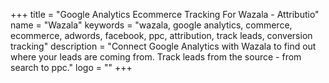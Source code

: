 +++
title = "Google Analytics Ecommerce Tracking For Wazala - Attributio"
name = "Wazala"
keywords = "wazala, google analytics, commerce, ecommerce, adwords, facebook, ppc, attribution, track leads, conversion tracking"
description = "Connect Google Analytics with Wazala to find out where your leads are coming from. Track leads from the source - from search to ppc."
logo = ""
+++
